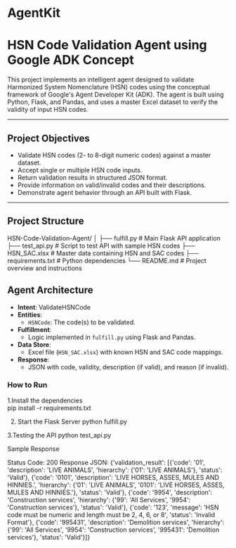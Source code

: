 # AgentKit

#  HSN Code Validation Agent using Google ADK Concept

This project implements an intelligent agent designed to validate Harmonized System Nomenclature (HSN) codes using the conceptual framework of Google's Agent Developer Kit (ADK). The agent is built using Python, Flask, and Pandas, and uses a master Excel dataset to verify the validity of input HSN codes.

---

##  Project Objectives

- Validate HSN codes (2- to 8-digit numeric codes) against a master dataset.
- Accept single or multiple HSN code inputs.
- Return validation results in structured JSON format.
- Provide information on valid/invalid codes and their descriptions.
- Demonstrate agent behavior through an API built with Flask.

---

##  Project Structure

HSN-Code-Validation-Agent/
│
├── fulfill.py # Main Flask API application
├── test_api.py # Script to test API with sample HSN codes
├── HSN_SAC.xlsx # Master data containing HSN and SAC codes
├── requirements.txt # Python dependencies
└── README.md # Project overview and instructions

##  Agent Architecture 

- **Intent**: ValidateHSNCode
- **Entities**:
  - `HSNCode`: The code(s) to be validated.
- **Fulfillment**:
  - Logic implemented in `fulfill.py` using Flask and Pandas.
- **Data Store**:
  - Excel file (`HSN_SAC.xlsx`) with known HSN and SAC code mappings.
- **Response**:
  - JSON with code, validity, description (if valid), and reason (if invalid).

 ### How to Run

 1.Install the dependencies  
   pip install -r requirements.txt

 2. Start the Flask Server
    python fulfill.py

 3.Testing the API
   python test_api.py

Sample Response

Status Code: 200
Response JSON: {'validation_result': [{'code': '01', 'description': 'LIVE ANIMALS', 'hierarchy': {'01': 'LIVE ANIMALS'}, 'status': 'Valid'}, {'code': '0101', 'description': 'LIVE HORSES, ASSES, MULES AND HINNIES.', 'hierarchy': {'01': 'LIVE ANIMALS', '0101': 'LIVE HORSES, ASSES, MULES AND HINNIES.'}, 'status': 'Valid'}, {'code': '9954', 'description': 'Construction services', 'hierarchy': {'99': 'All Services', '9954': 'Construction services'}, 'status': 'Valid'}, {'code': '123', 'message': 'HSN code must be numeric and length must be 2, 4, 6, or 8', 'status': 'Invalid Format'}, {'code': '995431', 'description': 'Demolition services', 'hierarchy': {'99': 'All Services', '9954': 'Construction services', '995431': 'Demolition services'}, 'status': 'Valid'}]}

